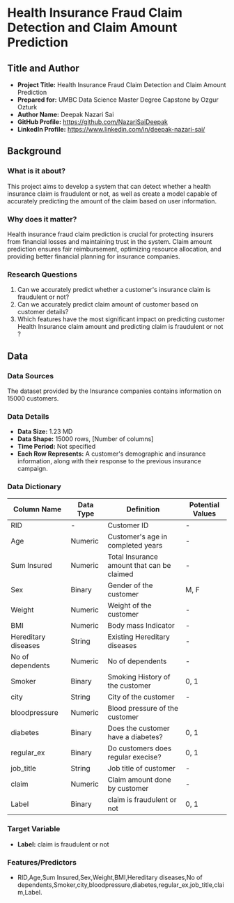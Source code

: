 # Health Insurance Fraud Claim Detection and Claim Amount Prediction

## Title and Author
- **Project Title:** Health Insurance Fraud Claim Detection and Claim Amount Prediction
- **Prepared for:** UMBC Data Science Master Degree Capstone by Ozgur Ozturk
- **Author Name:** Deepak Nazari Sai
- **GitHub Profile:** https://github.com/NazariSaiDeepak
- **LinkedIn Profile:** https://www.linkedin.com/in/deepak-nazari-sai/

## Background
### What is it about?
This project aims to develop a system that can detect whether a health insurance claim is fraudulent or not, as well as create a model capable of accurately predicting the amount of the claim based on user information.

### Why does it matter?
Health insurance fraud claim prediction is crucial for protecting insurers from financial losses and maintaining trust in the system. Claim amount prediction ensures fair reimbursement, optimizing resource allocation, and providing better financial planning for insurance companies.

### Research Questions
1. Can we accurately predict whether a customer's insurance claim is fraudulent or not?
2. Can we accurately predict claim amount of customer based on customer details?
3. Which features have the most significant impact on predicting customer Health Insurance claim amount and predicting claim is fraudulent or not ?

## Data
### Data Sources
The dataset provided by the Insurance companies contains information on 15000 customers.

### Data Details
- **Data Size:** 1.23 MD
- **Data Shape:** 15000 rows, [Number of columns]
- **Time Period:** Not specified
- **Each Row Represents:** A customer's demographic and insurance information, along with their response to the previous insurance campaign.

### Data Dictionary
| Column Name        | Data Type | Definition                                                 | Potential Values                        |
|--------------------|-----------|------------------------------------------------------------|-----------------------------------------|
| RID                | -         | Customer ID                                                | -                                       |
| Age                | Numeric   | Customer's age in completed years                          | -                                       |
| Sum Insured        | Numeric   | Total Insurance amount that can be claimed                 | -                                       |
| Sex                | Binary    | Gender of the customer                                     | M, F                                    |
| Weight             | Numeric   | Weight of the customer                                     | -                                       |
| BMI                | Numeric   | Body mass Indicator                                        | -                                       |
| Hereditary diseases| String    | Existing Hereditary diseases                               | -                                       |
| No of dependents   | Numeric   | No of dependents                                           | -                                       |
| Smoker             | Binary    | Smoking History of the customer                            | 0, 1                                    |
| city               | String    | City of the customer                                       | -                                       |
| bloodpressure      | Numeric   | Blood pressure of the customer                             |                                         |
| diabetes           | Binary    | Does the customer have a diabetes?                         | 0, 1                                    |
| regular_ex         | Binary    | Do customers does regular execise?                         | 0, 1                                    |
| job_title          | String    | Job title of customer                                      | -                                       |
| claim              | Numeric   | Claim amount done by customer                              | -                                       |
| Label              | Binary    | claim is fraudulent or not                                 | 0, 1                                    |


### Target Variable
- **Label:** claim is fraudulent or not

### Features/Predictors
- RID,Age,Sum Insured,Sex,Weight,BMI,Hereditary diseases,No of dependents,Smoker,city,bloodpressure,diabetes,regular_ex,job_title,claim,Label.
